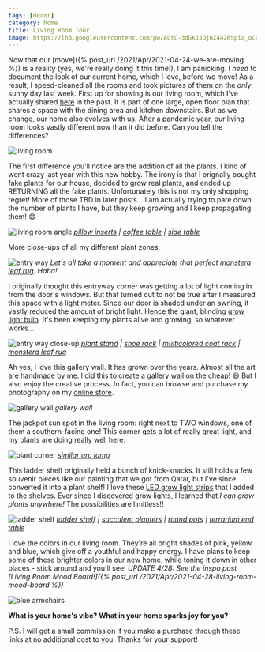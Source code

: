 ```yaml
---
tags: [decor]
category: home
title: Living Room Tour
image: https://lh3.googleusercontent.com/pw/ACtC-3dGKJJOjnZ44Z6Spia_oCuZBYFO9nhMvzD7hc0oR8f55jeeAlSntcjQw8SHTZXhIjxpdeIvHOftbNZwHq2sp4JFv_4kZhpVQ-iXIjppUvIK5xJx7uCBXRJcZ700u10-opHbCJjKUTwWhVyFclA2A0qMlQ=w1000-h667-no?authuser=0
---
```


Now that our [move]({% post_url /2021/Apr/2021-04-24-we-are-moving %}) is a reality (yes, we're really doing it this time!), I am panicking. I *need* to document the look of our current home, which I love, before we move! As a result, I speed-cleaned all the rooms and took pictures of them on the *only* sunny day last week. First up for showing is our living room, which I've actually shared [here](https://fortheliangrun.com/our-happy-modern-living-room-tour-before-after/) in the past. It is part of one large, open floor plan that shares a space with the dining area and kitchen downstairs. But as we change, our home also evolves with us. After a pandemic year, our living room looks vastly different now than it did before. Can you tell the differences?

![living room](https://lh3.googleusercontent.com/pw/ACtC-3dGKJJOjnZ44Z6Spia_oCuZBYFO9nhMvzD7hc0oR8f55jeeAlSntcjQw8SHTZXhIjxpdeIvHOftbNZwHq2sp4JFv_4kZhpVQ-iXIjppUvIK5xJx7uCBXRJcZ700u10-opHbCJjKUTwWhVyFclA2A0qMlQ=w1000-h667-no?authuser=0)

The first difference you'll notice are the addition of all the plants. I kind of went crazy last year with this new hobby. The irony is that I orignally bought fake plants for our house, decided to grow real plants, and ended up RETURNING all the fake plants. Unfortunately this is not my only shopping regret! More of those TBD in later posts... I am actually trying to pare down the number of plants I have, but they keep growing and I keep propagating them! :smile:

![living room angle](https://lh3.googleusercontent.com/pw/ACtC-3dkNSvuqSu9a5CMDMBDAgeGV7ryrGud33hmiJsvtIChXjRm3Dsse06yQu59iIHZnx9NhfgQF1xnLZ6Cy4sejn_9pVTC6mzXgmYeMyYlgQg166zb85ZCcx6dRk6rxbGm2Qhimxs2zSwM0yhC-fbPzVd5Sw=w1000-h667-no?authuser=0)
*[pillow inserts](https://amzn.to/2QkdElX) | [coffee table](https://amzn.to/2QsvRxC) | [side table](https://amzn.to/3sOQ9yk)*

More close-ups of all my different plant zones:

![entry way](https://lh3.googleusercontent.com/pw/ACtC-3ee139qN7i8v-ckw_2EnMa2TdMo38kdcA05eYTys-KWw33W5zGGHOj8DX1O91zAJCRz6nRyAr-whDvO3yteMxl3oBzSzvbMbZ5ldr-7Z4nF85ZyLIj68illl_CmvMXc1vp8H_WiCGdJ5SdO4HLHTqVV8A=w501-h751-no?authuser=0)
*Let's all take a moment and appreciate that perfect [monstera leaf rug](https://amzn.to/3elOsmM). Haha!*

I originally thought this entryway corner was getting a lot of light coming in from the door's windows. But that turned out to not be true after I measured this space with a light meter. Since our door is shaded under an awning, it vastly reduced the amount of bright light. Hence the giant, blinding [grow light bulb](https://amzn.to/3xlbO4P). It's been keeping my plants alive and growing, so whatever works...

![entry way close-up](https://lh3.googleusercontent.com/pw/ACtC-3dLr0C4Se_Qbfz2Pj1Ti8wNPr7BTmNJLwDyTakvLmR8Y0HBesJF9a6VrvV41d3NJaIbQIcMlpF0GcrzcaS2r1ErUQe6A5EQciFIUJ0DfOoyGIlZunZGiq9npmEVM6G7VeJnkaVxN9aMAo-7GADEW8sTtA=w1000-h667-no?authuser=0)
*[plant stand](https://amzn.to/3dKxtvx) | [shoe rack](https://amzn.to/3erbicN) | [multicolored coat rack](https://amzn.to/3xnbGBF) | [monstera leaf rug](https://amzn.to/3elOsmM)*

Ah yes, I love this gallery wall. It has grown over the years. Almost all the art are handmade by me. I did this to create a gallery wall on the cheap! :laughing: But I also enjoy the creative process. In fact, you can browse and purchase my photography on my [online store](https://society6.com/jessicapei).

![gallery wall](https://lh3.googleusercontent.com/pw/ACtC-3cGe9shUh7RTIKBRlGMccf7A4JD56-lnnrNJyy_TR0K4oIvXojEzdbQZtkVCGnj803IgCJ63MFiKeY6dbzelioqbMAQfEiNaHHXGb8UrucLkpgWKIZvbzLU6_UM50cbP07ELcLeVee02NZIF2EiLSySuQ=w501-h751-no?authuser=0)
*gallery wall*

The jackpot sun spot in the living room: right next to TWO windows, one of them a southern-facing one! This corner gets a lot of really great light, and my plants are doing really well here.

![plant corner](https://lh3.googleusercontent.com/pw/ACtC-3fbPrcoH4cprp_XDqCt6foMj676AEZ4Ls2AaKX3QN-gm9xfNy3TIemoInKzNcpMswfps1gG-jfkdA8kNPyA694HlnnINvcSJLMF9Rv0vp9bLdEdQcgMn91dM1ct8BZ34Hj1zbKNe2Oi8baX4aoEx1ECnw=w501-h751-no?authuser=0)
*[similar arc lamp](https://amzn.to/32GMbgG)*

This ladder shelf originally held a bunch of knick-knacks. It still holds a few souvenir pieces like our painting that we got from Qatar, but I've since converted it into a plant shelf! I love these [LED grow light strips](https://amzn.to/3nhV0XH) that I added to the shelves. Ever since I discovered grow lights, I learned that *I can grow plants anywhere!* The possibilities are limitless!!

![ladder shelf](https://lh3.googleusercontent.com/pw/ACtC-3fHW0AT5G8phSxEqpAm4wFcqAbher0hwSKN7JvAtc-g4oGH5PSoFQKPD4U0quStFakqmQdl6PsqO2aGSf2I93kHylcVk3iKLwIN4FewevrBMNNfLPvlZUfm-7cbipN2oEMGkcYHi2nnYVU6KAxKqd9Yvg=w501-h751-no?authuser=0)
*[ladder shelf](https://amzn.to/3tNatSg) | [succulent planters](https://amzn.to/3dNaWOD) | [round pots](https://amzn.to/3sM2aVl) | [terrarium end table](https://amzn.to/3xnpsVa)*

I love the colors in our living room. They're all bright shades of pink, yellow, and blue, which give off a youthful and happy energy. I have plans to keep some of these brighter colors in our new home, while toning it down in other places - stick around and you'll see! *UPDATE 4/28: See the inspo post [Living Room Mood Board!]({% post_url /2021/Apr/2021-04-28-living-room-mood-board %})*

![blue armchairs](https://lh3.googleusercontent.com/pw/ACtC-3efnjbid1mWIiVIv_fQPP89MnjIHb32b_piakfjOrjlc1Echa5gV1ZCfMfIU-Vf64Q3Xd7HSYHgrnW99NG8OAnV7bhYhCZJeHyea_ukkzow9l4PPXtDveGvBViCTxnzU668LlpvNxhv0YJsBLcZdUJPSw=w1000-h667-no?authuser=0)

**What is your home's vibe? What in your home sparks joy for you?**

P.S. I will get a small commission if you make a purchase through these links at no additional cost to you. Thanks for your support!